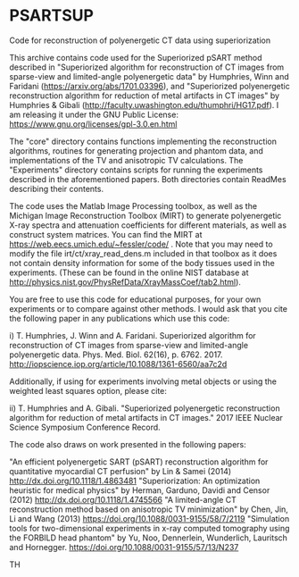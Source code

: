 # PSARTSUP
Code for reconstruction of polyenergetic CT data using superiorization

This archive contains code used for the Superiorized pSART method described in "Superiorized algorithm for reconstruction of CT images from sparse-view and limited-angle polyenergetic data" by Humphries, Winn and Faridani (https://arxiv.org/abs/1701.03396), and "Superiorized polyenergetic reconstruction algorithm for reduction of metal artifacts in CT images" by Humphries & Gibali (http://faculty.uwashington.edu/thumphri/HG17.pdf). I am releasing it under the GNU Public License: https://www.gnu.org/licenses/gpl-3.0.en.html

The "core" directory contains functions implementing the reconstruction algorithms, routines for generating projection and phantom data, and implementations of the TV and anisotropic TV calculations. The "Experiments" directory contains scripts for running the experiments described in the aforementioned papers. Both directories contain ReadMes describing their contents.

The code uses the Matlab Image Processing toolbox, as well as the Michigan Image Reconstruction Toolbox (MIRT) to generate polyenergetic X-ray spectra and attenuation coefficients for different materials, as well as construct system matrices. You can find the MIRT at https://web.eecs.umich.edu/~fessler/code/ . Note that you may need to modify the file irt/ct/xray_read_dens.m included in that toolbox as it does not contain density information for some of the body tissues used in the experiments. (These can be found in the online NIST database at http://physics.nist.gov/PhysRefData/XrayMassCoef/tab2.html). 

You are free to use this code for educational purposes, for your own experiments or to compare against other methods. I would ask that you cite the following paper in any publications which use this code:

i) T. Humphries, J. Winn and A. Faridani. Superiorized algorithm for reconstruction of CT images from sparse-view and limited-angle polyenergetic data. Phys. Med. Biol. 62(16), p. 6762. 2017. http://iopscience.iop.org/article/10.1088/1361-6560/aa7c2d

Additionally, if using for experiments involving metal objects or using the weighted least squares option, please cite:

ii) T. Humphries and A. Gibali. "Superiorized polyenergetic reconstruction algorithm for reduction of metal artifacts in CT images." 2017 IEEE Nuclear Science Symposium Conference Record.

The code also draws on work presented in the following papers:

"An efficient polyenergetic SART (pSART) reconstruction algorithm for quantitative myocardial CT perfusion" by Lin & Samei (2014) http://dx.doi.org/10.1118/1.4863481
"Superiorization: An optimization heuristic for medical physics" by Herman, Garduno, Davidi and Censor (2012) http://dx.doi.org/10.1118/1.4745566
"A limited-angle CT reconstruction method based on anisotropic TV minimization" by Chen, Jin, Li and Wang (2013) https://doi.org/10.1088/0031-9155/58/7/2119
"Simulation tools for two-dimensional experiments in x-ray computed tomography using the FORBILD head phantom" by Yu, Noo, Dennerlein, Wunderlich, Lauritsch and Hornegger. https://doi.org/10.1088/0031-9155/57/13/N237

TH
